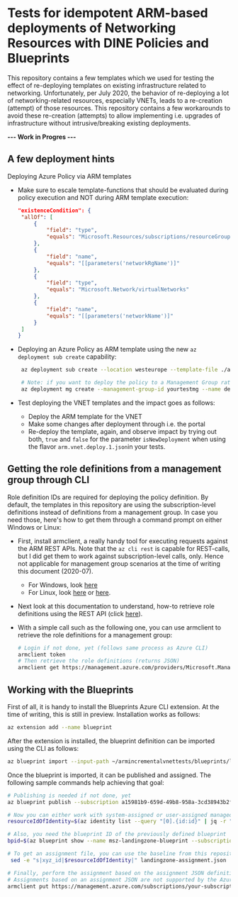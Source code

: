 # Tests for idempotent ARM-based deployments of Networking Resources with DINE Policies and Blueprints

This repository contains a few templates which we used for testing the effect of re-deploying templates on existing infrastructure related to networking. Unfortunately, per July 2020, the behavior of re-deploying a lot of networking-related resources, especially VNETs, leads to a re-creation (attempt) of those resources. This repository contains a few workarounds to avoid these re-creation (attempts) to allow implementing i.e. upgrades of infrastructure without intrusive/breaking existing deployments.

**--- Work in Progres ---**

## A few deployment hints

Deploying Azure Policy via ARM templates
* Make sure to escale template-functions that should be evaluated during policy execution and NOT during ARM template execution:
   ```json
   "existenceCondition": {
    "allOf": [
        {
            "field": "type",
            "equals": "Microsoft.Resources/subscriptions/resourceGroups"
        },
        {
            "field": "name",
            "equals": "[[parameters('networkRgName')]"
        },
        {
            "field": "type",
            "equals": "Microsoft.Network/virtualNetworks"
        },
        {
            "field": "name",
            "equals": "[[parameters('networkName')]"
        }
    ]
   }
   ```

* Deploying an Azure Policy as ARM template using the new `az deployment sub create` capability:
   ```bash
    az deployment sub create --location westeurope --template-file ./arm.policy.vnet.json

    # Note: if you want to deploy the policy to a Management Group rather than subscription, you can use the command below. But, the subscription()-template function will not work in that case and you need to reference roles which are available at the management group level.
    az deployment mg create --management-group-id yourtestmg --name deploymentname --location westeurope --template-file ./arm.policy.vnet.json
   ```

* Test deploying the VNET templates and the impact goes as follows:
  * Deploy the ARM template for the VNET
  * Make some changes after deployment through i.e. the portal
  * Re-deploy the template, again, and observe impact by trying out both, `true` and `false` for the parameter `isNewDeployment` when using the flavor `arm.vnet.deploy.1.json`in your tests.


## Getting the role definitions from a management group through CLI

Role definition IDs are required for deploying the policy definition. By default, the templates in this repository are using the subscription-level definitions instead of definitions from a management group. In case you need those, here's how to get them through a command prompt on either Windows or Linux:

* First, install armclient, a really handy tool for executing requests against the ARM REST APIs. Note that the `az cli rest` is capable for REST-calls, but I did get them to work against subscription-level calls, only. Hence not applicable for management group scenarios at the time of writing this document (2020-07).
   * For Windows, look [here](https://github.com/projectkudu/ARMClient)
   * For Linux, look [here](https://github.com/yangl900/armclient-go) or [here](https://github.com/jeffhollan/armclient-go).

* Next look at this documentation to understand, how-to retrieve role definitions using the REST API (click [here](https://docs.microsoft.com/en-us/azure/role-based-access-control/role-definitions-list#rest-api)).

* With a simple call such as the following one, you can use armclient to retrieve the role definitions for a management group:
   ``` bash
   # Login if not done, yet (follows same process as Azure CLI)
   armclient token
   # Then retrieve the role definitions (returns JSON)
   armclient get https://management.azure.com/providers/Microsoft.Management/managementGroups/MarioSzp_MG/providers/Microsoft.Authorization/roleDefinitions?api-version=2015-07-01
   ```

## Working with the Blueprints

First of all, it is handy to install the Blueprints Azure CLI extension. At the time of writing, this is still in preview. Installation works as follows:

```bash
az extension add --name blueprint
```

After the extension is installed, the blueprint definition can be imported using the CLI as follows:

```bash
az blueprint import --input-path ~/armincrementalvnettests/blueprints/landingzone-v1 --name "your-blueprint-name" --subscription "your-subscription-id" --yes
```

Once the blueprint is imported, it can be published and assigned. The following sample commands help achieving that goal:
```bash
# Publishing is needed if not done, yet
az blueprint publish --subscription a15981b9-659d-49b8-958a-3cd38943b2fe --blueprint-name "msz-landingzone-blueprint" --version 1.0

# Now you can either work with system-assigned or user-assigned managed identities. Below a simple example for getting the first, user-assigned managed identity at the scope of the current subscription and use its id for the blueprint. Ensure that the identity has sufficient permissions on your subscription. Additional note: the code uses jq (https://stedolan.github.io/jq/) for easier JSON-parsing
resourceIdOfIdentity=$(az identity list --query "[0].{id:id}" | jq -r ".id")

# Also, you need the blueprint ID of the previously defined blueprint
bpid=$(az blueprint show --name msz-landingzone-blueprint --subscription a15981b9-659d-49b8-958a-3cd38943b2fe | jq -r ".id")

# To get an assignment file, you can use the baseline from this repository and replace the identity and blueprint IDs using i.e. sed
 sed -e "s|xyz_id|$resourceIdOfIdentity|" landingzone-assignment.json | sed -e "s|bp_id|$bpid|" | tee test.json

# Finally, perform the assignment based on the assignment JSON definition
# Assignments based on an assignment JSON are not supported by the Azure CLI extension, yet. Hence, if doing from Linux, you can use the armclient (see above) CLI tool to execute a REST API call, directly
armclient put https://management.azure.com/subscriptions/your-subscription-id/providers/Microsoft.Blueprint/blueprintAssignments/assignSimpleBlueprint?api-version=2018-11-01-preview @test.json
```